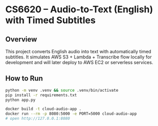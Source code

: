 # CS6620 – Audio-to-Text (English) with Timed Subtitles

## Overview
This project converts English audio into text with automatically timed subtitles.
It simulates AWS S3 + Lambda + Transcribe flow locally for development and will
later deploy to AWS EC2 or serverless services.


## How to Run
```bash
python -m venv .venv && source .venv/bin/activate
pip install -r requirements.txt
python app.py

docker build -t cloud-audio-app .
docker run --rm -p 8080:5000 -e PORT=5000 cloud-audio-app
# open http://127.0.0.1:8080

